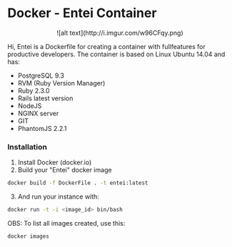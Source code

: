 

# Docker - Entei Container
<center>![alt text](http://i.imgur.com/w96CFqy.png)</center>

Hi, Entei is a Dockerfile for creating a container with fullfeatures for productive developers. 
The container is based on Linux Ubuntu 14.04 and has:

  - PostgreSQL 9.3
  - RVM (Ruby Version Manager)
  - Ruby 2.3.0
  - Rails latest version
  - NodeJS
  - NGINX server
  - GIT
  - PhantomJS 2.2.1

### Installation

1. Install Docker (docker.io)
2. Build your "Entei" docker image
```sh
docker build -f DockerFile . -t entei:latest
```
3. And run your instance with:
```sh
docker run -t -i <image_id> bin/bash
```

OBS: To list all images created, use this:
```sh
docker images
```

